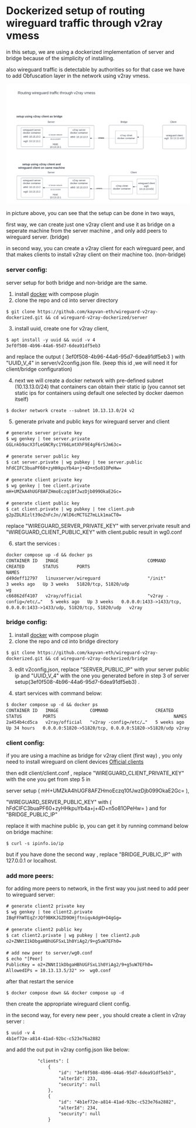 # Dockerized setup of routing wireguard traffic through v2ray vmess

in this setup, we are using a dockerized implementation of server and bridge because of the simplicity of installing.

also wireguard traffic is detectable by authorities so for that case we have to add Obfuscation layer in the network using v2ray vmess.

![image](./images/wireguard-v2ray-dockcerized.png)

in picture above, you can see that the setup can be done in two ways,

first way, we can create just one v2ray client and use it as bridge on a seperate machine from the server machine , and only add peers to wireguard server. (bridge)

in second way, you can create a v2ray client for each wireguard peer, and that makes clients to install v2ray client on their machine too. (non-bridge)

### server config:
 server setup for both bridge and non-bridge are the same.

 1. install [docker](https://docs.docker.com/engine/install/ubuntu/) with compose plugin
 2. clone the repo and cd into server directory
 ```
 $ git clone https://github.com/kayvan-eth/wireguard-v2ray-dockerized.git && cd wireguard-v2ray-dockerized/server
 ```

 3. install uuid, create one for v2ray client,
 ```
 $ apt install -y uuid && uuid -v 4
 3ef0f508-4b96-44a6-95d7-6dea91df5eb3
 ```
 and replace the output ( 3ef0f508-4b96-44a6-95d7-6dea91df5eb3 ) with "UUID_V_4" in server/v2config.json file. (keep this id ,we will need it for client/bridge configuration)

4. next we will create a docker network with pre-defined subnet (10.13.13.0/24) that containers can obtain their static ip (you cannot set static ips for containers using default one selected by docker daemon itself)
```
$ docker network create --subnet 10.13.13.0/24 v2
```
5. generate private and public keys for wireguard server and client
```
# generate server private key
$ wg genkey | tee server.private
GGLnkb9acX3fLeGNCRyc1Y66LmtXhF9E4gF6rSJm63c=

# generate server public key
$ cat server.private | wg pubkey | tee server.public
hFdCIFC3buaPF60+zyHHkpuYb4a+j+4D+n5o81OPeHw=

# generate client private key
$ wg genkey | tee client.private 
mH+UMZkA4hUGF8AFZHmoEczq10fJwzDjb099OkaE2Gc=

# generate client public key
$ cat client.private | wg pubkey | tee client.pub
g2pZDLR1zlt39oZnFcJn//WlD6cMCTGZ7mLLk1maCT0=
```
replace "WIREGUARD_SERVER_PRIVATE_KEY" with server.private result and "WIREGUARD_CLIENT_PUBLIC_KEY" with client.public result in wg0.conf

6. start the services :
```
docker compose up -d && docker ps
CONTAINER ID   IMAGE                                  COMMAND                  CREATED       STATUS       PORTS                                                                  NAMES
d49deff12797   linuxserver/wireguard                  "/init"                  3 weeks ago   Up 3 weeks   51820/tcp, 51820/udp                                                   wg
c66862df4107   v2ray/official                         "v2ray -config=/etc/…"   5 weeks ago   Up 3 weeks   0.0.0.0:1433->1433/tcp, 0.0.0.0:1433->1433/udp, 51820/tcp, 51820/udp   v2ray
```

### bridge config:
 1. install [docker](https://docs.docker.com/engine/install/ubuntu/) with compose plugin
 2. clone the repo and cd into bridge directory
 ```
 $ git clone https://github.com/kayvan-eth/wireguard-v2ray-dockerized.git && cd wireguard-v2ray-dockerized/bridge
 ```
 3. edit v2config,json, replace "SERVER_PUBLIC_IP" with your server public ip and "UUID_V_4" with the one you generated before in step 3 of server setup(3ef0f508-4b96-44a6-95d7-6dea91df5eb3) .

 4. start services with command below:
 ```
 $ docker compose up -d && docker ps
 CONTAINER ID   IMAGE            COMMAND                  CREATED       STATUS        PORTS                                             NAMES
 2a454b4cd5ca   v2ray/official   "v2ray -config=/etc/…"   5 weeks ago   Up 34 hours   0.0.0.0:51820->51820/tcp, 0.0.0.0:51820->51820/udp v2ray
 ```

### client config:

if you are using a machine as bridge for v2ray client (first way) , you only need to install wireguard on client devices [Official clients](https://www.wireguard.com/install/)

then edit client/client.conf , replace "WIREGUARD_CLIENT_PRIVATE_KEY" with the one you get from step 5 in 

server setup ( mH+UMZkA4hUGF8AFZHmoEczq10fJwzDjb099OkaE2Gc= ),

"WIREGUARD_SERVER_PUBLIC_KEY" with ( hFdCIFC3buaPF60+zyHHkpuYb4a+j+4D+n5o81OPeHw= ) and for "BRIDGE_PUBLIC_IP" 

replace it with machine public ip, you can get it by running command below on bridge machine:
```
$ curl -s ipinfo.io/ip
``` 

but if you have done the second way , replace "BRIDGE_PUBLIC_IP" with 127.0.0.1 or localhost.

### add more peers:

for adding more peers to network, in the first way you just need to add peer to wireguard server:

```
# generate client2 private key
$ wg genkey | tee client2.private 
IBqFFhWTEqZrJQf9BKKJGZD9OHjftniqvAdgH+O4gGg=

# generate client2 public key
$ cat client2.private | wg pubkey | tee client2.pub
o2+ZNNtI1kDbgaHBhUGFSxL1h0YiAg2/9+g5uW7EFh0=

# add new peer to server/wg0.conf
$ echo "[Peer]
PublicKey = o2+ZNNtI1kDbgaHBhUGFSxL1h0YiAg2/9+g5uW7EFh0=
AllowedIPs = 10.13.13.5/32" >>  wg0.conf
```
after that restart the service
```
$ docker compose down && docker compose up -d
```
then create the appropriate wireguard client config.

in the second way, for every new peer , you should create a client in v2ray server :
```
$ uuid -v 4
4b1ef72e-a814-41ad-92bc-c523e76a2882
```
and add the out put in v2ray config.json like below:
```
            "clients": [
                {
                    "id": "3ef0f508-4b96-44a6-95d7-6dea91df5eb3",
                    "alterId": 233,
                    "security": null
                },
                {
                    "id": "4b1ef72e-a814-41ad-92bc-c523e76a2882",
                    "alterId": 234,
                    "security": null
                }
```